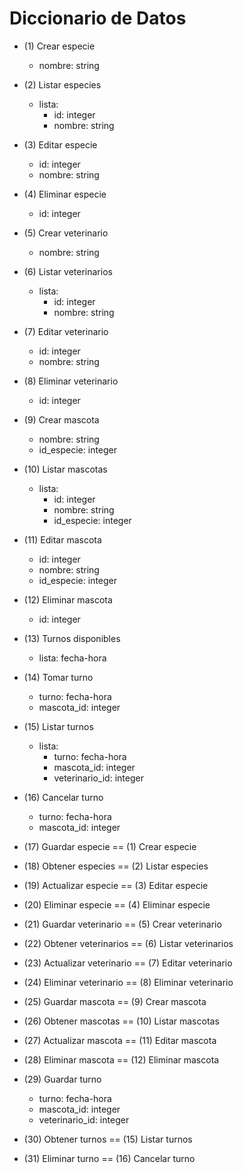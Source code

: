Diccionario de Datos
===================

* (1) Crear especie
    - nombre: string

* (2) Listar especies
    - lista:
        + id: integer
        + nombre: string

* (3) Editar especie
    - id: integer
    - nombre: string

* (4) Eliminar especie
    - id: integer

* (5) Crear veterinario
    - nombre: string

* (6) Listar veterinarios
    - lista:
        + id: integer
        + nombre: string

* (7) Editar veterinario
    - id: integer
    - nombre: string

* (8) Eliminar veterinario
    - id: integer

* (9) Crear mascota
    - nombre: string
    - id_especie: integer

* (10) Listar mascotas
    - lista:
        + id: integer
        + nombre: string
        + id_especie: integer

* (11) Editar mascota
    - id: integer
    - nombre: string
    - id_especie: integer

* (12) Eliminar mascota
    - id: integer

* (13) Turnos disponibles
    - lista: fecha-hora

* (14) Tomar turno
    - turno: fecha-hora
    - mascota_id: integer

* (15) Listar turnos
    - lista:
        + turno: fecha-hora
        + mascota_id: integer
        + veterinario_id: integer

* (16) Cancelar turno
    - turno: fecha-hora
    - mascota_id: integer

* (17) Guardar especie == (1) Crear especie

* (18) Obtener especies == (2) Listar especies

* (19) Actualizar especie == (3) Editar especie

* (20) Eliminar especie == (4) Eliminar especie

* (21) Guardar veterinario == (5) Crear veterinario

* (22) Obtener veterinarios == (6) Listar veterinarios

* (23) Actualizar veterinario == (7) Editar veterinario

* (24) Eliminar veterinario == (8) Eliminar veterinario

* (25) Guardar mascota == (9) Crear mascota

* (26) Obtener mascotas == (10) Listar mascotas

* (27) Actualizar mascota == (11) Editar mascota

* (28) Eliminar mascota == (12) Eliminar mascota

* (29) Guardar turno
    - turno: fecha-hora
    - mascota_id: integer
    - veterinario_id: integer

* (30) Obtener turnos == (15) Listar turnos

* (31) Eliminar turno == (16) Cancelar turno

